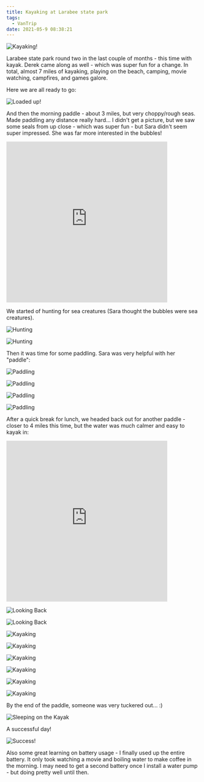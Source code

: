 ```yaml
---
title: Kayaking at Larabee state park
tags:
  - VanTrip
date: 2021-05-9 08:38:21
---
```


![Kayaking!](title.jpg)

Larabee state park round two in the last couple of months - this time with kayak. Derek came along as well - which was super fun for a change. In total, almost 7 miles of kayaking, playing on the beach, camping, movie watching, campfires, and games galore.

Here we are all ready to go:

![Loaded up!](van_with_kayak.jpg)

And then the morning paddle - about 3 miles, but very choppy/rough seas. Made paddling any distance really hard... I didn't get a picture, but we saw some seals from up close - which was super fun - but Sara didn't seem super impressed. She was far more interested in the bubbles!

<iframe src='https://www.gaiagps.com/public/GD67b93CSgiiT6ANjy3wsHBG?embed=True' style='border:none; overflow-y: hidden; background-color:white; min-width: 320px; max-width:420px; width:100%; height: 420px;' scrolling='no' seamless='seamless'></iframe>

We started of hunting for sea creatures (Sara thought the bubbles were sea creatures).

![Hunting](looking_for_sea_creatures.jpg)

![Hunting](looking_for_sea_creatures2.jpg)

Then it was time for some paddling. Sara was very helpful with her "paddle":

![Paddling](sara_paddling.jpg)

![Paddling](sara_paddling2.jpg)

![Paddling](sara_paddling3.jpg)

![Paddling](sara_paddling4.jpg)

After a quick break for lunch, we headed back out for another paddle - closer to 4 miles this time, but the water was much calmer and easy to kayak in:

<iframe src='https://www.gaiagps.com/public/SDhxcX5mCsao3fEqEhRORcXa?embed=True' style='border:none; overflow-y: hidden; background-color:white; min-width: 320px; max-width:420px; width:100%; height: 420px;' scrolling='no' seamless='seamless'></iframe>

![Looking Back](looking_back.jpg)

![Looking Back](looking_back2.jpg)

![Kayaking](kayaking.jpg)

![Kayaking](kayaking2.jpg)

![Kayaking](kayaking3.jpg)

![Kayaking](kayaking4.jpg)

![Kayaking](kayaking5.jpg)

![Kayaking](kayaking6.jpg)

By the end of the paddle, someone was very tuckered out... :)

![Sleeping on the Kayak](sara_napping.jpg)

A successful day!

![Success!](Prost.jpg)

Also some great learning on battery usage - I finally used up the entire battery. It only took watching a movie and boiling water to make coffee in the morning. I may need to get a second battery once I install a water pump - but doing pretty well until then.

